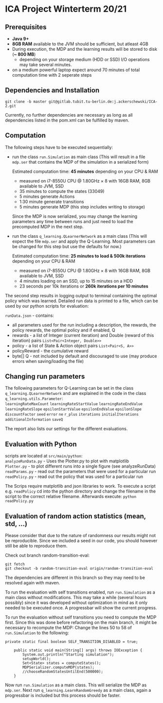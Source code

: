 # ICA Project Winterterm 20/21

## Prerequisites 
* **Java 9+**  
* **8GB RAM** available to the JVM should be sufficient, but atleast 4GB    
* During execution, the MDP and the learning results will be stored to disk (**~ 800 MB**) 
    * depending on your storage medium (HDD or SSD) I/O operations may take several minutes.
* on a medium powerful laptop expect around 70 minutes of total computation time with 2 seperate steps
## Dependencies and Installation
```
git clone -b master git@gitlab.tubit.tu-berlin.de:j.ackerschewski/ICA-2.git
```
Currently, no further dependencies are necessary as long as all dependencies listed in the pom.xml can be fulfilled by maven.

## Computation
The following steps have to be executed sequentially:
 * run the class `run.Simulation` as main class (This will result in a file `mdp.ser` that contains the MDP of the simulation in a serialized form)
 
    Estimated computation time: **45 minutes** depending on your CPU & RAM
    * measured on i7-8550U CPU @ 1.80GHz × 8 with 16GB RAM, 8GB available to JVM, SSD
    * 35 minutes to compute the states (33049)
    * 5 minutes generate Actions
    * 1:30 minute generate transitions
    * 5 minutes generate MDP (this step includes writing to storage)
    
    Since the MDP is now serialized, you may change the learning parameters any time between runs and just need to load the precomputed MDP in the next step.
    
 * run the class `q_learning.QLearnerNetwork` as a main class (This will expect the file `mdp.ser` and apply the Q-Learning. Most parameters can be changed for this step but use the defaults for now.)  
    
    Estimated computation time: **25 minutes to load & 500k iterations** depending on your CPU & RAM
    * measured on i7-8550U CPU @ 1.80GHz × 8 with 16GB RAM, 8GB available to JVM, SSD
    * 4 minutes loading on an SSD, up to 15 minutes on a HDD
    * 23 seconds per 10k iterations or **260k iterations per 10 minutes**  
 
 The second step results in logging output to terminal containing the optimal policy which was learned.
 Detailed run data is printed to a file, which can be used by our python scripts for evaluation:  

 `runData.json` - contains: 
 * all parameters used for the run including a description, the rewards, the policy rewards, the optimal policy and if enabled, Q
 * rewards - a list of Integer (current iteration) and Double (reward of this iteration) pairs `List<Pair<Integer, Double>>`
 * policy - a list of State & Action object pairs `List<Pair<S, A>>` 
 * policyReward - the cumulative reward
 * byte[] Q - not included by default and discouraged to use (may produce errors when saving/loading the file)
 
 ## Changing run parameters
 The following parameters for Q-Learning can be set in the class `q_learning.QLearnerNetwork` and are explained in the code in the class `q_learning.utils.Parameter`:  
 `learningRateMaxCount`
 `learningRateStartValue`
 `learningRateEndValue`
 `learningRateSlope`
 `epsilonStartValue`
 `epsilonEndValue`
 `epsilonSlope`
 `discountFactor`
 `seed`
 `error`
 `ne`
 `r_plus`
 `iterations`
 `initialIterations`
 `additionalInformation`
 `saveQ` 
 
 The report also lists our settings for the different evaluations.
 
 ## Evaluation with Python
scripts are located at `src/main/python`:  
`analyzeRunData.py` - Uses the Plotter.py to plot with matplotlib  
`Plotter.py` - to plot different runs into a single figure (see analyzeRunData)  
`readParams.py` - read out the parameters that were used for a particular run  
`readPolicy.py` - read out the policy that was used for a particular run

The Scrips require matplotlib and json libraries to work.
To execute a script e.g. `readPolicy` cd into the python directory and change the filename in the script to the correct relative filename. Afterwards execute:
`python readPolicy.py`
 
 ## Evaluation of random action statistics (mean, std, ...)
 
Please consider that due to the nature of randomness our results might not be reproducible.
Since we included a seed in our code, you should however still be able to reproduce them.
 
Check out branch random-transition-eval:
```
git fetch
git checkout -b random-transition-eval origin/random-transition-eval
```
The dependencies are different in this branch so they may need to be resolved again with maven.

To run the evaluation with self transitions enabled, run `run.Simulation` as a main class without modifications. 
This may take a while (several hours possibly) since it was developed without optimization in mind as it only needed to be executed once. A progressbar will show the current progress.

To run the evaluation without self transitions you need to compute the MDP first. 
Since this was done before refactoring on the main branch, it might be necessary to recompute the MDP:
Change the lines 50 to 58 of `run.Simulation` to the following:
```
private static final boolean SELF_TRANSITION_DISABLED = true;

    public static void main(String[] args) throws IOException {
        System.out.println("Starting simulation");
        setupWorld();
        Set<State> states = computeStates();
        MDPSerializer.computeMDP(states);
        //chooseRandomStatesUntilEnd(500000);
    }
```
Now run `run.Simulation` as a main class. This will serialize the MDP as `mdp.ser`.
Next run `q_learning.LearnRandomGreedy` as a main class, again a progressbar is included but this process should be faster.
